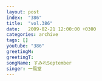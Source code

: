 ```yaml
---
layout: post
index:  "386"
title:  "vol.386"
date:   2009-02-21 12:00:00 +0300
categories: archive
tags: []
youtube: "386"
greetingM: 
greetingT: 
songName: すみれSeptember
singer: 一風堂
---
```

